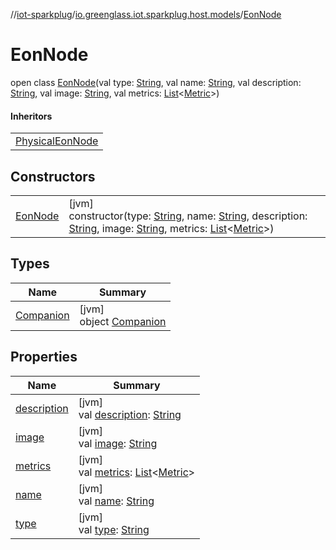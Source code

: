 //[iot-sparkplug](../../../index.md)/[io.greenglass.iot.sparkplug.host.models](../index.md)/[EonNode](index.md)

# EonNode

open class [EonNode](index.md)(val type: [String](https://kotlinlang.org/api/latest/jvm/stdlib/kotlin/-string/index.html), val name: [String](https://kotlinlang.org/api/latest/jvm/stdlib/kotlin/-string/index.html), val description: [String](https://kotlinlang.org/api/latest/jvm/stdlib/kotlin/-string/index.html), val image: [String](https://kotlinlang.org/api/latest/jvm/stdlib/kotlin/-string/index.html), val metrics: [List](https://kotlinlang.org/api/latest/jvm/stdlib/kotlin.collections/-list/index.html)&lt;[Metric](../-metric/index.md)&gt;)

#### Inheritors

| |
|---|
| [PhysicalEonNode](../-physical-eon-node/index.md) |

## Constructors

| | |
|---|---|
| [EonNode](-eon-node.md) | [jvm]<br>constructor(type: [String](https://kotlinlang.org/api/latest/jvm/stdlib/kotlin/-string/index.html), name: [String](https://kotlinlang.org/api/latest/jvm/stdlib/kotlin/-string/index.html), description: [String](https://kotlinlang.org/api/latest/jvm/stdlib/kotlin/-string/index.html), image: [String](https://kotlinlang.org/api/latest/jvm/stdlib/kotlin/-string/index.html), metrics: [List](https://kotlinlang.org/api/latest/jvm/stdlib/kotlin.collections/-list/index.html)&lt;[Metric](../-metric/index.md)&gt;) |

## Types

| Name | Summary |
|---|---|
| [Companion](-companion/index.md) | [jvm]<br>object [Companion](-companion/index.md) |

## Properties

| Name | Summary |
|---|---|
| [description](description.md) | [jvm]<br>val [description](description.md): [String](https://kotlinlang.org/api/latest/jvm/stdlib/kotlin/-string/index.html) |
| [image](image.md) | [jvm]<br>val [image](image.md): [String](https://kotlinlang.org/api/latest/jvm/stdlib/kotlin/-string/index.html) |
| [metrics](metrics.md) | [jvm]<br>val [metrics](metrics.md): [List](https://kotlinlang.org/api/latest/jvm/stdlib/kotlin.collections/-list/index.html)&lt;[Metric](../-metric/index.md)&gt; |
| [name](name.md) | [jvm]<br>val [name](name.md): [String](https://kotlinlang.org/api/latest/jvm/stdlib/kotlin/-string/index.html) |
| [type](type.md) | [jvm]<br>val [type](type.md): [String](https://kotlinlang.org/api/latest/jvm/stdlib/kotlin/-string/index.html) |
